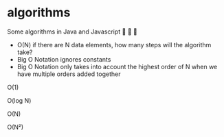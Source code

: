# algorithms

Some algorithms in Java and Javascript :knife: :knife: :black_heart:

- O(N) if there are N data elements, how many steps will the algorithm take?
- Big O Notation ignores constants
- Big O Notation only takes into account the highest order of N when we have multiple orders added together




O(1)

O(log N)

O(N)

O(N²)


